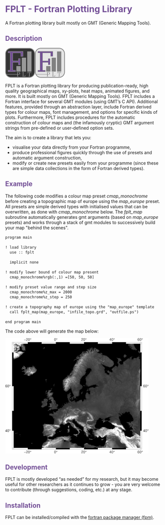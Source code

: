 # <span style="color:#734f96">FPLT - Fortran Plotting Library</span>

A Fortran plotting library built mostly on GMT (Generic Mapping Tools).

## <span style="color:#734f96">Description</span>

![image info](./doc/logo/FPLT.png)

FPLT is a Fortran plotting library for producing publication-ready, high quality geographical maps, xy-plots, heat maps, animated figures, and more. It is built mostly on GMT (Generic Mapping Tools). FPLT includes a Fortran interface for several GMT modules (using GMT’s C API). Additional features, provided through an abstraction layer, include Fortran derived types for colour maps, font management, and options for specific kinds of plots. Furthermore, FPLT includes procedures for the automatic construction of colour maps and (the infamously cryptic) GMT argument strings from pre-defined or user-defined option sets.

The aim is to create a library that lets you:
 - visualise your data directly from your Fortran programme,
 - produce professional figures quickly through the use of presets and automatic argument construction,
 - modify or create new presets easily from your programme (since these are simple data collections in the form of Fortran derived types).

## <span style="color:#734f96">Example</span>

The following code modifies a colour map preset *cmap_monochrome* before creating a topographic map of europe using the *map_europe* preset. All presets are simple derived types with initialised values that can be overwritten, as done with *cmap_monochrome* below. The *fplt_map* subroutine automatically generates gmt arguments (based on  *map_europe* presets) and works through a stack of gmt modules to successively build your map "behind the scenes".

```
program main

! load library
  use :: fplt

  implicit none

! modify lower bound of colour map present
  cmap_monochrome%rgb(:,1) =[50, 50, 50]

! modify preset value range and step size
  cmap_monochrome%z_max = 2000
  cmap_monochrome%z_step = 250

! create a topography map of europe using the "map_europe" template
  call fplt_map(map_europe, "infile_topo.grd", "outfile.ps")

end program main
```

The code above will generate the map below:

![image info](./doc/map_europe.png)

## <span style="color:#734f96">Development</span>

FPLT is mostly developed “as needed” for my research, but it may become useful for other researchers as it continues to grow - you are very welcome to contribute (through suggestions, coding, etc.) at any stage.

## <span style="color:#734f96">Installation</span>

FPLT can be installed/compiled with the [fortran package manager (fpm)](https://github.com/fortran-lang/fpm).
